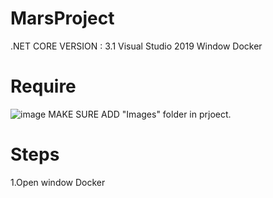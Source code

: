 # MarsProject

.NET CORE VERSION : 3.1
Visual Studio 2019
Window Docker

# Require
![image](https://user-images.githubusercontent.com/69368818/109007958-589d8680-7672-11eb-9168-9de89328a6ff.png)
MAKE SURE ADD "Images" folder in prjoect.

# Steps
1.Open window Docker



